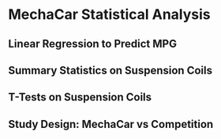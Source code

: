 # MechaCar Statistical Analysis

## Linear Regression to Predict MPG

## Summary Statistics on Suspension Coils

## T-Tests on Suspension Coils

## Study Design: MechaCar vs Competition
